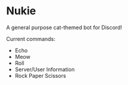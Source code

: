 <h1>Nukie</h1>
<p>A general purpose cat-themed bot for Discord!
</p>

Current commands:
<ul>
  <li>Echo</li>
  <li>Meow</li>
  <li>Roll</li>
  <li>Server/User Information</li>
  <li>Rock Paper Scissors</li>
</ul>
